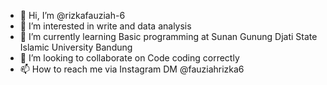 - 👋 Hi, I’m @rizkafauziah-6
- 👀 I’m interested in write and data analysis
- 🌱 I’m currently learning Basic programming at Sunan Gunung Djati State Islamic University Bandung
- 💞️ I’m looking to collaborate on Code coding correctly
- 📫 How to reach me via Instagram DM @fauziahrizka6

<!---
rizkafauziah-6/rizkafauziah-6 is a ✨ special ✨ repository because its `README.md` (this file) appears on your GitHub profile.
You can click the Preview link to take a look at your changes.
--->
